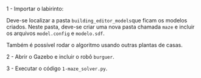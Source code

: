 1 - Importar o labirinto:

Deve-se localizar a pasta `building_editor_models`que ficam os modelos criados. Neste pasta, deve-se criar uma nova pasta chamada `maze` e incluir os arquivos `model.config` e `modelo.sdf`.

Também é possível rodar o algoritmo usando outras plantas de casas.

2 - Abrir o Gazebo e incluir o robô `burguer`.

3 - Executar o código `1-maze_solver.py`.
